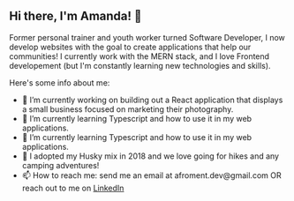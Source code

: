 ## Hi there, I'm Amanda! 👋

<p>Former personal trainer and youth worker turned Software Developer, I now develop websites with the goal to create applications that help our communities! I currently work with the MERN stack, and I love Frontend developement (but I'm constantly learning new technologies and skills).<p/>

Here's some info about me: 

<ul>
  <li style="textDecoration: none">🔭 I’m currently working on building out a React application that displays a small business focused on marketing their photography. 
</li>
  <li>🌱 I’m currently learning Typescript and how to use it in my web applications.
</li>
  <li>🌱 I’m currently learning Typescript and how to use it in my web applications.
</li>
  <li>🐶 I adopted my Husky mix in 2018 and we love going for hikes and any camping adventures!
</li>
  <li>📫 How to reach me: send me an email at afroment.dev@gmail.com OR reach out to me on <a href="https://www.linkedin.com/in/amanda-froment/">LinkedIn<a/>
</li>
</ul>
